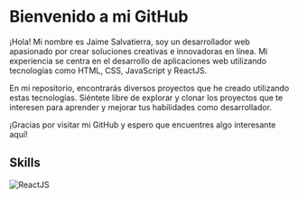 # Bienvenido a mi GitHub

¡Hola! Mi nombre es Jaime Salvatierra, soy un desarrollador web apasionado por crear soluciones creativas e innovadoras en línea. Mi experiencia se centra en el desarrollo de aplicaciones web utilizando tecnologías como HTML, CSS, JavaScript y ReactJS.

En mi repositorio, encontrarás diversos proyectos que he creado utilizando estas tecnologías. Siéntete libre de explorar y clonar los proyectos que te interesen para aprender y mejorar tus habilidades como desarrollador.

¡Gracias por visitar mi GitHub y espero que encuentres algo interesante aquí!
## Skills
![ReactJS](https://img.shields.io/badge/-ReactJs-61DAFB?logo=react&logoColor=white&logoWidth=30)
<!--
**jaimesan1231/jaimesan1231** is a ✨ _special_ ✨ repository because its `README.md` (this file) appears on your GitHub profile.

Here are some ideas to get you started:

- 🔭 I’m currently working on ...
- 🌱 I’m currently learning ...
- 👯 I’m looking to collaborate on ...
- 🤔 I’m looking for help with ...
- 💬 Ask me about ...
- 📫 How to reach me: ...
- 😄 Pronouns: ...
- ⚡ Fun fact: ...
-->
